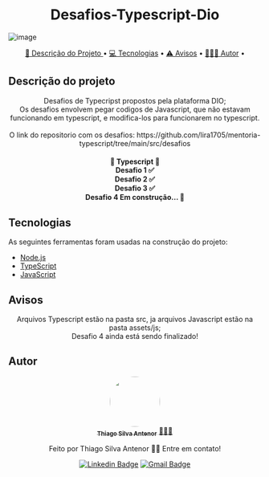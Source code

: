<h1 align="center">Desafios-Typescript-Dio</h1>

![image](https://user-images.githubusercontent.com/99970279/183271221-7babbe37-8e90-4c5b-a9f2-1de237f94eea.png)

<p align="center">
 <a href="#descrição-do-projeto">📝 Descrição do Projeto </a> •
 <a href="#tecnologias">💻 Tecnologias</a> • 
 <a href="#avisos">⚠️ Avisos</a> • 
 <a href="#autor">🧑🏾‍💻 Autor</a> • 
</p>

## Descrição do projeto

<p align="center">Desafios de Typecripst propostos pela plataforma DIO;
<br> Os desafios envolvem pegar codigos de Javascript, que não estavam funcionando em typescript, e modifica-los para funcionarem no typescript.
<br><br> O link do repositorio com os desafios: https://github.com/lira1705/mentoria-typescript/tree/main/src/desafios</p>

<h4 align="center"> 
	🚧  Typescript 🚀 <br>
  Desafio 1 ✅<br>
  Desafio 2 ✅<br>
  Desafio 3 ✅<br>
  Desafio 4 Em construção...  🚧
</h4>

## Tecnologias
As seguintes ferramentas foram usadas na construção do projeto:
- [Node.js](https://nodejs.org/en/) 
- [TypeScript](https://www.typescriptlang.org/)
- [JavaScript](https://developer.mozilla.org/pt-BR/docs/Web/JavaScript)

## Avisos
<p align="center"> Arquivos Typescript estão na pasta src, ja arquivos Javascript estão na pasta assets/js;<br> Desafio 4 ainda está sendo finalizado!</p>

## Autor
<div align="center">
<a href="https://www.linkedin.com/in/thiago-antenor/">
 <img style="border-radius: 100%;" src="https://media-exp1.licdn.com/dms/image/D4D35AQGU7QkIH8rOnQ/profile-framedphoto-shrink_200_200/0/1648653971985?e=1660446000&v=beta&t=od48Huc8o9CxsVZ5upw1bVTtwGbGtlGWoL0x_tUo3Sg" width="100px;" alt=""/>
 <br />
 <sub><b>Thiago Silva Antenor</b></sub></a> <a href="https://www.linkedin.com/in/thiago-antenor/" title="Linkedin"> 🧑🏾‍💻</a>


Feito por Thiago Silva Antenor 👋🏽 Entre em contato!

[![Linkedin Badge](https://img.shields.io/badge/-Thiago-blue?style=flat-square&logo=Linkedin&logoColor=white&link=https://www.linkedin.com/in/thiago-antenor/)](https://www.linkedin.com/in/thiago-antenor/) 
[![Gmail Badge](https://img.shields.io/badge/-thiagoantenor31@gmail.com-c14438?style=flat-square&logo=Gmail&logoColor=white&link=mailto:thiagoantenor31.com)](mailto:thiagoantenor31.com)
</div>

